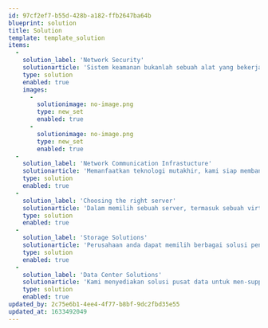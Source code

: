 ```yaml
---
id: 97cf2ef7-b55d-428b-a182-ffb2647ba64b
blueprint: solution
title: Solution
template: template_solution
items:
  -
    solution_label: 'Network Security'
    solutionarticle: 'Sistem keamanan bukanlah sebuah alat yang bekerja sendiri, melainkan adalah sistem yang bekerja untuk menciptakan network environment yang aman. Kami adalah ahlinya dalam bidang firewall, intelligence intrusion detection and prevention, virtual private network, secure web access, security monitoring system, security information & management solution, antivirus endpoint solution, dan alat sekuritas lainnya yang dapat melindungi sistem anda secara fisik maupun virtual.'
    type: solution
    enabled: true
    images:
      -
        solutionimage: no-image.png
        type: new_set
        enabled: true
      -
        solutionimage: no-image.png
        type: new_set
        enabled: true
  -
    solution_label: 'Network Communication Infrastucture'
    solutionarticle: 'Memanfaatkan teknologi mutakhir, kami siap membantu perusahaan Anda membuat Network & Communication Infrastructure yang bisa diandalkan dengan biaya yang efektif. Solusi ini meningkatkan konektivitas lokal maupun jarak jauh Anda yang dapat digunakan untuk DC-DRC replications maupun voice atau video conference.'
    type: solution
    enabled: true
  -
    solution_label: 'Choosing the right server'
    solutionarticle: 'Dalam memilih sebuah server, termasuk sebuah virtual machine dan container, banyak faktor yang dapat dipertimbangkan. Kami dapat membantu anda dalam memilih dasar yang sesuai dengan kebutuhan server perusahaan anda.'
    type: solution
    enabled: true
  -
    solution_label: 'Storage Solutions'
    solutionarticle: 'Perusahaan anda dapat memilih berbagai solusi penyimpanan berdasarkan keperluan bisnis dan kondisi yang perusahaan anda perlukan. Dari begitu banyak solusi penyimpanan, inilah opsi yang paling sering digunakan: SAN Storage, NAS Storage, DAS Storage, iSCSI, FC dan UTP connections. Kami dapat membantu anda dalam menentukan solusi penyimpanan yang perusahaan anda butuhkan.'
    type: solution
    enabled: true
  -
    solution_label: 'Data Center Solutions'
    solutionarticle: 'Kami menyediakan solusi pusat data untuk men-support transformasi digital perusahaan anda dalam meningkatkan sertifkasi dari institusi tepercaya seperti Uptime Institute atau EPI for ANSI/TIA-942. Layanan ini digunakan untuk memastikan reabilitas, efisiensi, dan keaman tinggi untuk menjamin berkembangnya bisnis anda.'
    type: solution
    enabled: true
updated_by: 2c75e6b1-4ee4-4f77-b8bf-9dc2fbd35e55
updated_at: 1633492049
---
```

